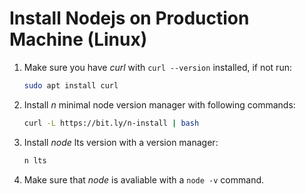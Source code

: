 # Install Nodejs on Production Machine (Linux)

1. Make sure you have _curl_ with `curl --version` installed, if not run:

    ```bash
    sudo apt install curl 
    ```

1. Install _n_ minimal node version manager with following commands:

    ```bash
    curl -L https://bit.ly/n-install | bash
    ```

1. Install _node_ lts version with a version manager:

    ```bash
    n lts
    ```
1. Make sure that _node_ is avaliable with a `node -v` command.

